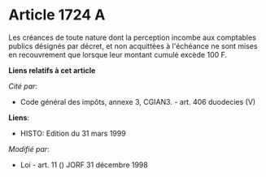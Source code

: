 # Article 1724 A

Les créances de toute nature dont la perception incombe aux comptables publics désignés par décret, et non acquittées à
l'échéance ne sont mises en recouvrement que lorsque leur montant cumulé excède 100 F.

**Liens relatifs à cet article**

_Cité par_:

  - Code général des impôts, annexe 3, CGIAN3. - art. 406 duodecies (V)

**Liens**:

  - HISTO: Edition du 31 mars 1999

_Modifié par_:

  - Loi - art. 11 () JORF 31 décembre 1998
